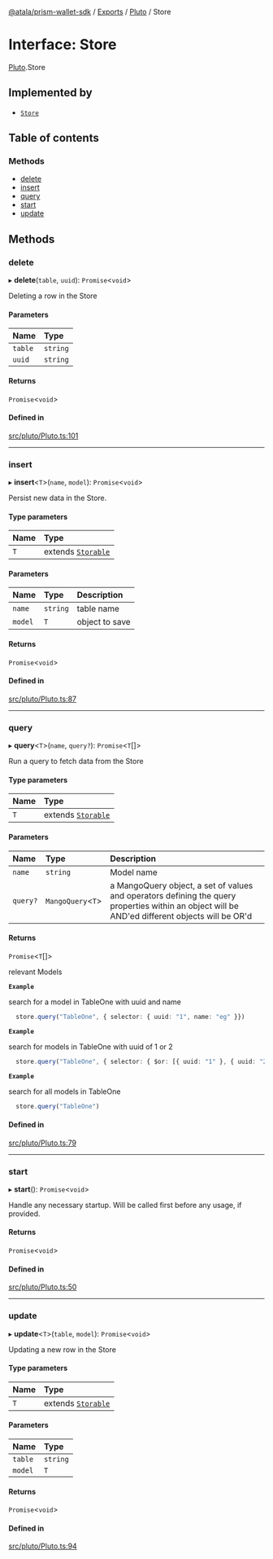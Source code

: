 [@atala/prism-wallet-sdk](../README.md) / [Exports](../modules.md) / [Pluto](../modules/Pluto.md) / Store

# Interface: Store

[Pluto](../modules/Pluto.md).Store

## Implemented by

- [`Store`](../classes/Store.md)

## Table of contents

### Methods

- [delete](Pluto.Store.md#delete)
- [insert](Pluto.Store.md#insert)
- [query](Pluto.Store.md#query)
- [start](Pluto.Store.md#start)
- [update](Pluto.Store.md#update)

## Methods

### delete

▸ **delete**(`table`, `uuid`): `Promise`\<`void`\>

Deleting a  row in the Store

#### Parameters

| Name | Type |
| :------ | :------ |
| `table` | `string` |
| `uuid` | `string` |

#### Returns

`Promise`\<`void`\>

#### Defined in

[src/pluto/Pluto.ts:101](https://github.com/hyperledger/identus-edge-agent-sdk-ts/blob/47157819fe5d19bccc5fcc542e98f32706bff6c2/src/pluto/Pluto.ts#L101)

___

### insert

▸ **insert**\<`T`\>(`name`, `model`): `Promise`\<`void`\>

Persist new data in the Store.

#### Type parameters

| Name | Type |
| :------ | :------ |
| `T` | extends [`Storable`](Domain.Pluto.Storable.md) |

#### Parameters

| Name | Type | Description |
| :------ | :------ | :------ |
| `name` | `string` | table name |
| `model` | `T` | object to save |

#### Returns

`Promise`\<`void`\>

#### Defined in

[src/pluto/Pluto.ts:87](https://github.com/hyperledger/identus-edge-agent-sdk-ts/blob/47157819fe5d19bccc5fcc542e98f32706bff6c2/src/pluto/Pluto.ts#L87)

___

### query

▸ **query**\<`T`\>(`name`, `query?`): `Promise`\<`T`[]\>

Run a query to fetch data from the Store

#### Type parameters

| Name | Type |
| :------ | :------ |
| `T` | extends [`Storable`](Domain.Pluto.Storable.md) |

#### Parameters

| Name | Type | Description |
| :------ | :------ | :------ |
| `name` | `string` | Model name |
| `query?` | `MangoQuery`\<`T`\> | a MangoQuery object, a set of values and operators defining the query properties within an object will be AND'ed different objects will be OR'd |

#### Returns

`Promise`\<`T`[]\>

relevant Models

**`Example`**

search for a model in TableOne with uuid and name
```ts
  store.query("TableOne", { selector: { uuid: "1", name: "eg" }})
```

**`Example`**

search for models in TableOne with uuid of 1 or 2
```ts
  store.query("TableOne", { selector: { $or: [{ uuid: "1" }, { uuid: "2" }] }})
```

**`Example`**

search for all models in TableOne
```ts
  store.query("TableOne")
```

#### Defined in

[src/pluto/Pluto.ts:79](https://github.com/hyperledger/identus-edge-agent-sdk-ts/blob/47157819fe5d19bccc5fcc542e98f32706bff6c2/src/pluto/Pluto.ts#L79)

___

### start

▸ **start**(): `Promise`\<`void`\>

Handle any necessary startup.
Will be called first before any usage, if provided.

#### Returns

`Promise`\<`void`\>

#### Defined in

[src/pluto/Pluto.ts:50](https://github.com/hyperledger/identus-edge-agent-sdk-ts/blob/47157819fe5d19bccc5fcc542e98f32706bff6c2/src/pluto/Pluto.ts#L50)

___

### update

▸ **update**\<`T`\>(`table`, `model`): `Promise`\<`void`\>

Updating a new row in the Store

#### Type parameters

| Name | Type |
| :------ | :------ |
| `T` | extends [`Storable`](Domain.Pluto.Storable.md) |

#### Parameters

| Name | Type |
| :------ | :------ |
| `table` | `string` |
| `model` | `T` |

#### Returns

`Promise`\<`void`\>

#### Defined in

[src/pluto/Pluto.ts:94](https://github.com/hyperledger/identus-edge-agent-sdk-ts/blob/47157819fe5d19bccc5fcc542e98f32706bff6c2/src/pluto/Pluto.ts#L94)
